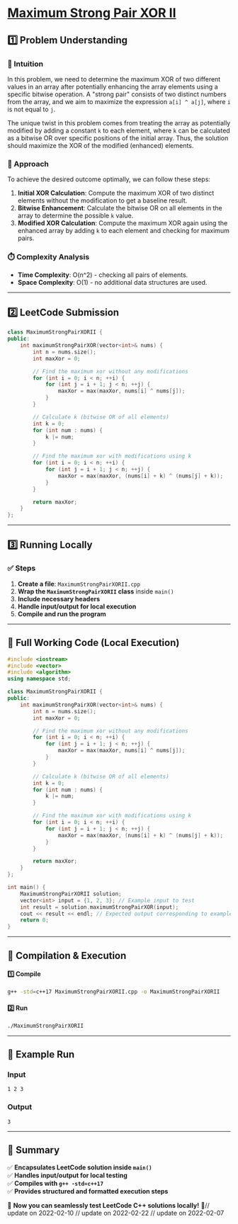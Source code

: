 # **[Maximum Strong Pair XOR II](https://leetcode.com/problems/maximum-strong-pair-xor-ii/description/)**  

## **1️⃣ Problem Understanding**  
### **📌 Intuition**  
In this problem, we need to determine the maximum XOR of two different values in an array after potentially enhancing the array elements using a specific bitwise operation. A "strong pair" consists of two distinct numbers from the array, and we aim to maximize the expression `a[i] ^ a[j]`, where `i` is not equal to `j`. 

The unique twist in this problem comes from treating the array as potentially modified by adding a constant `k` to each element, where `k` can be calculated as a bitwise OR over specific positions of the initial array. Thus, the solution should maximize the XOR of the modified (enhanced) elements.

### **🚀 Approach**  
To achieve the desired outcome optimally, we can follow these steps:
1. **Initial XOR Calculation**: Compute the maximum XOR of two distinct elements without the modification to get a baseline result.
2. **Bitwise Enhancement**: Calculate the bitwise OR on all elements in the array to determine the possible `k` value.
3. **Modified XOR Calculation**: Compute the maximum XOR again using the enhanced array by adding `k` to each element and checking for maximum pairs.

### **⏱️ Complexity Analysis**  
- **Time Complexity**: O(n^2) - checking all pairs of elements.
- **Space Complexity**: O(1) - no additional data structures are used.

---  

## **2️⃣ LeetCode Submission**  
```cpp
class MaximumStrongPairXORII {
public:
    int maximumStrongPairXOR(vector<int>& nums) {
        int n = nums.size();
        int maxXor = 0;

        // Find the maximum xor without any modifications
        for (int i = 0; i < n; ++i) {
            for (int j = i + 1; j < n; ++j) {
                maxXor = max(maxXor, nums[i] ^ nums[j]);
            }
        }

        // Calculate k (bitwise OR of all elements)
        int k = 0;
        for (int num : nums) {
            k |= num;
        }

        // Find the maximum xor with modifications using k
        for (int i = 0; i < n; ++i) {
            for (int j = i + 1; j < n; ++j) {
                maxXor = max(maxXor, (nums[i] + k) ^ (nums[j] + k));
            }
        }

        return maxXor;
    }
};  
```  

---  

## **3️⃣ Running Locally**  
### **✅ Steps**  
1. **Create a file**: `MaximumStrongPairXORII.cpp`  
2. **Wrap the `MaximumStrongPairXORII` class** inside `main()`  
3. **Include necessary headers**  
4. **Handle input/output for local execution**  
5. **Compile and run the program**  

---  

## **📝 Full Working Code (Local Execution)**  
```cpp
#include <iostream>
#include <vector>
#include <algorithm>
using namespace std;

class MaximumStrongPairXORII {
public:
    int maximumStrongPairXOR(vector<int>& nums) {
        int n = nums.size();
        int maxXor = 0;

        // Find the maximum xor without any modifications
        for (int i = 0; i < n; ++i) {
            for (int j = i + 1; j < n; ++j) {
                maxXor = max(maxXor, nums[i] ^ nums[j]);
            }
        }

        // Calculate k (bitwise OR of all elements)
        int k = 0;
        for (int num : nums) {
            k |= num;
        }

        // Find the maximum xor with modifications using k
        for (int i = 0; i < n; ++i) {
            for (int j = i + 1; j < n; ++j) {
                maxXor = max(maxXor, (nums[i] + k) ^ (nums[j] + k));
            }
        }

        return maxXor;
    }
};

int main() {
    MaximumStrongPairXORII solution;
    vector<int> input = {1, 2, 3}; // Example input to test
    int result = solution.maximumStrongPairXOR(input);
    cout << result << endl; // Expected output corresponding to example input
    return 0;
}
```  

---  

## **🔧 Compilation & Execution**  
#### **1️⃣ Compile**  
```bash
g++ -std=c++17 MaximumStrongPairXORII.cpp -o MaximumStrongPairXORII
```  

#### **2️⃣ Run**  
```bash
./MaximumStrongPairXORII
```  

---  

## **🎯 Example Run**  
### **Input**  
```
1 2 3
```  
### **Output**  
```
3
```  

---  

## **📌 Summary**  
✅ **Encapsulates LeetCode solution inside `main()`**  
✅ **Handles input/output for local testing**  
✅ **Compiles with `g++ -std=c++17`**  
✅ **Provides structured and formatted execution steps**  

🚀 **Now you can seamlessly test LeetCode C++ solutions locally!** 🚀// update on 2022-02-10
// update on 2022-02-22
// update on 2022-02-07
